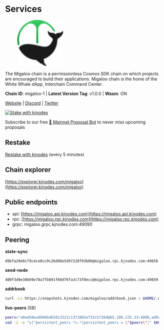 # Services

<figure><img src="https://raw.githubusercontent.com/kj89/cosmos-images/main/logos/migaloo.png" width="150" alt=""><figcaption></figcaption></figure>

The Migaloo chain is a permissionless Cosmos SDK chain on which  projects are encouraged to build their applications. Migaloo chain  is the home of the White Whale dApp, Interchain Command Center.

**Chain ID**: migaloo-1 | **Latest Version Tag**: v1.0.0 | **Wasm**: ON

[Website](https://whitewhale.money) | [Discord](https://discord.gg/AyvcgD4jy3) | [Twitter](https://twitter.com/WhiteWhaleDefi)

[![Stake with kjnodes](https://i.ibb.co/cr44Q8j/button-stake-with-kjnodes.png)](https://restake.app/migaloo/migaloovaloper1jxtgnfw3tatfh90ju9j76dfrt3yea0zw2vnr8v)

Subscribe to our free [🤖 Mainnet Proposal Bot](https://t.me/kjnodes_proposal_bot) to never miss upcoming proposals

## Restake

[Restake with kjnodes](https://restake.app/migaloo/migaloovaloper1jxtgnfw3tatfh90ju9j76dfrt3yea0zw2vnr8v) (every 5 minutes)
## Chain explorer
[https://explorer.kjnodes.com/migaloo](https://explorer.kjnodes.com/migaloo)

## Public endpoints

* api: [https://migaloo.api.kjnodes.com](https://migaloo.api.kjnodes.com)
* rpc: [https://migaloo.rpc.kjnodes.com](https://migaloo.rpc.kjnodes.com)
* grpc: migaloo.grpc.kjnodes.com:49090

## Peering

**state-sync**

```text
d9bfa29e0cf9c4ce0cc9c26d98e5d97228f93b0b@migaloo.rpc.kjnodes.com:49656
```

**seed-node**

```text
400f3d9e30b69e78a7fb891f60d76fa3c73f0ecc@migaloo.rpc.kjnodes.com:49659
```

**addrbook**
```bash
curl -Ls https://snapshots.kjnodes.com/migaloo/addrbook.json > $HOME/.migalood/config/addrbook.json
```

**live-peers** (58)
```bash
peers="a0a450ead908bd65813322c1373802ef32c5736d@65.108.235.33:4000,ad9d79aba19b176117aa0c73e519ee66d205b6ea@135.181.223.115:2550,aba0c3f98fb5bef1a0d991b8e2b8bba24f9908b6@65.108.111.236:55736,0326c9ee117587b7ebe3b26b00820642a8cf48ff@65.108.238.102:20756,d9bfa29e0cf9c4ce0cc9c26d98e5d97228f93b0b@65.109.88.38:49656,6c42aacf3939d503bad695d86108d214680e04a8@144.76.175.189:20756,2fd235d3f0a1a84abd197dcfdaf04fdabc092db8@168.119.62.80:26656,6870906f86e474d88d077c7c55af36debe49da04@178.162.165.194:7095,78f0f5aa89b7ed92a5728dd3f67f646d8dda5213@198.244.228.162:55736,9cb7ba30c7eb7e9b516b90e09ca0f53250927440@146.59.52.135:8095,80be85c4980deccaa2fbd710029f0eb660dadf9a@51.81.16.186:26656,45c246b7f17bb9d95a3155e53ae32850de03d946@195.14.6.2:26656,d23d14793da108b107ac809f5643d5bbbbbcb6a5@65.108.75.107:46656,5429bc670b77cd9c61481912ea194bea8aa6d0cd@51.81.155.189:20756,95a68d5280d9a3ae6d688e89bd4e4fe295b11a92@31.156.88.34:26656,8917d5ba9ff160e192a3178252856d371236f7d6@45.85.147.42:55656,ba6f2c1a1174fbc19e1fff75922f56c779d788d8@38.146.3.131:20756,92a074f13a8dbacf10cdbeb23bd2aa779ee62926@138.201.248.108:43656,2b9c4fd6be5b779417bc5bd392bdefc81a08720a@35.90.134.158:33656,36e1c376a0c5da53382a8ccb081d6a3e4831d165@65.108.234.59:26666,a46ad42b84690a2af0071f20337182b3bfba75fc@38.146.3.130:20756,ad4a3df80407d721cad9ea4b7016b7f5a7775bfe@162.55.239.79:26665,9f55d181ba68c2a7b62d065fa5974bc1ada7395f@188.165.252.51:26656,1efa54b5e318fad742f060d3938a963333bd8ae9@142.93.189.65:26656,ccaccdf6bafcb57197d86a1420a289cd39fe0ae9@85.10.200.231:8095,b3538ee0cf0245a5d7d7c1ef82cdf4a60e7d36ed@173.215.85.171:20080,9c77e7e841e1e5231d0f793dfbe051e9cbb13747@94.79.54.137:16656,9780ea85f4d0f4cb5ebca14992ce11ebe1982d35@188.172.229.26:26656,f7dede5bd05eb9615c8c6fa273e25bd4f10f56b8@65.108.109.240:3000,2e71dbd7d4c079ba7894c5287291c17ba58a6504@141.95.47.78:26656,e39876398a43c0f9b93b5a82d8e38fa57c0373b5@65.109.89.19:20756,8a9e42026a687b2762cefbd74584ccbd6afa0be1@65.109.83.124:26656,a834ef7ec0a65ac7c5bf976a9af5adb3a71d7a19@65.108.8.247:20756,dfb44159d26b62affd7112367e082b2397bbff15@65.108.136.206:26656,dfe5f91f824880e19d47475546d9874e0f2cea8c@5.79.74.229:8095,0c38efdc028867765e68f02979958468384ad087@51.89.155.2:23656,51ca404bbc73d07fc0d6529388c90f807c5acf0b@65.109.104.72:20756,59c74642d0ec4d012dd7bd0a7e5af1eadf2061b2@65.109.30.183:26656,320ec920b1c1adc94556f9f64eeb575e07ef9d27@24.158.14.210:26656,347e6fa3c974e91aee92da5793486ba3f1bae67d@23.88.112.67:26656,3b3428d679faa1bd498b3554ca798de3a0d802c6@162.19.89.8:20756,e3fee82bd16509145c45b3dc0b8f4db25315078e@212.227.13.120:26656,81eefc4de6acec31ccdd519d53270be024e4fe68@51.210.223.186:7095,c616069071f0864b5b0e995f8d8961536b41ab62@15.204.141.36:26656,d20e91b12956469860da37a8e538305dad8d23d4@185.119.118.110:4000,4236750928a4dcb742e50e30e500ebc9ee39f240@35.223.246.103:26656,fe04ff9a13d8f0b23463e832f75eb5c845bd375e@213.239.214.73:7095,45a88789d86553f6cd7c7ee48786847e462e7dd6@5.75.161.219:26656,0f1d4faac06ce19b964a7e5db063b328e58fdc6f@65.108.141.109:46656,51cf21381b04ee6f390c346b31dbf30e447ff607@65.108.5.173:2480,848a12b301a25801853277c311ba77069349c1b9@96.73.27.73:26656,6801b2f80cdb6a02fbc7e23e1e1d393788e37e84@64.5.123.231:26656,2e756df28be5e4fa7d332ba732a160202ef86eee@167.235.21.165:26656,1d3809b25bbe6a29bc2415df77c9fc82e46fd384@18.117.74.187:26656,080ee2ebd5eba7ddb64d37f3b220eedea1e2f3cb@89.245.24.77:17256,ebc272824924ea1a27ea3183dd0b9ba713494f83@195.3.220.136:27096,9755cab2585a2794453a5b396ef13b893393366f@65.108.212.224:46678,20e1000e88125698264454a884812746c2eb4807@65.108.227.217:20756"
sed -i -e "s|^persistent_peers *=.*|persistent_peers = \"$peers\"|" $HOME/.migalood/config/config.toml
```
